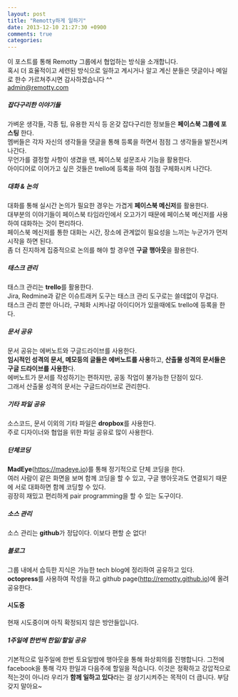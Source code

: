 ```yaml
---
layout: post
title: "Remotty하게 일하기"
date: 2013-12-10 21:27:30 +0900
comments: true
categories: 
---
```



이 포스트를 통해 Remotty 그룹에서 협업하는 방식을 소개합니다.  
혹시 더 효율적이고 세련된 방식으로 일하고 계시거나 알고 계신 분들은 댓글이나 메일로 한수 가르쳐주시면 감사하겠습니다 ^^  
admin@remotty.com
<!-- more -->

##### 잡다구리한 이야기들

가벼운 생각들, 각종 팁, 유용한 지식 등 온갖 잡다구리한 정보들은 **페이스북 그룹에 포스팅** 한다.  
멤버들은 각자 자신의 생각들을 댓글을 통해 등록을 하면서 점점 그 생각들을 발전시켜 나간다.  
무언가를 결정할 사항이 생겼을 땐, 페이스북 설문조사 기능을 활용한다.  
아이디어로 이어가고 싶은 것들은 trello에 등록을 하여 점점 구체화시켜 나간다. 

##### 대화 & 논의

대화를 통해 실시간 논의가 필요한 경우는 가겹게 **페이스북 메신저**를 활용한다.  
대부분의 이야기들이 페이스북 타임라인에서 오고가기 때문에 페이스북 메신저를 사용하여 대화하는 것이 편리하다.  
페이스북 메신저를 통한 대화는 시간, 장소에 관계없이 필요성을 느끼는 누군가가 먼저 시작을 하면 된다.  
좀 더 진지하게 집중적으로 논의를 해야 할 경우엔 **구글 행아웃**을 활용한다.  


##### 태스크 관리

태스크 관리는 **trello**를 활용한다.  
Jira, Redmine과 같은 이슈트래커 도구는 태스크 관리 도구로는 쓸데없이 무겁다.  
태스크 관리 뿐만 아니라, 구체화 시켜나갈 아이디어가 있을때에도 trello에 등록을 한다.  

##### 문서 공유

문서 공유는 에버노트와 구글드라이브를 사용한다.  
**임시적인 성격의 문서, 메모등의 글들은 에버노트를 사용**하고, **산출물 성격의 문서들은 구글 드라이브를 사용한**다.  
에버노트가 문서를 작성하기는 편하지만, 공동 작업이 불가능한 단점이 있다.  
그래서 산출물 성격의 문서는 구글드라이브로 관리한다.  

##### 기타 파일 공유

소스코드, 문서 이외의 기타 파일은 **dropbox**를 사용한다.  
주로 디자이너와 협업을 위한 파일 공유로 많이 사용한다.  


##### 단체코딩

**MadEye**(https://madeye.io)를 통해 정기적으로 단체 코딩을 한다.  
여러 사람이 같은 화면을 보며 함께 코딩을 할 수 있고, 구글 행아웃과도 연결되기 때문에 서로 대화하면 함께 코딩할 수 있다.  
굉장히 재밌고 편리하게 pair programming을 할 수 있는 도구이다.  

##### 소스 관리

소스 관리는 **github**가 정답이다. 이보다 편할 순 없다!
      
##### 블로그

그룹 내에서 습득한 지식은 가능한 tech blog에 정리하여 공유하고 있다.  
**octopress**를 사용하여 작성을 하고 github page(http://remotty.github.io)에 올려 공유한다. 

#### 시도중

현재 시도중이며 아직 확정되지 않은 방안들입니다.

##### 1주일에 한번씩 한일/할일 공유

기본적으로 일주일에 한번 토요일밤에 행아웃을 통해 화상회의를 진행합니다.
그전에 facebook을 통해 각자 한일과 다음주에 할일을 적습니다.
이것은 정확하고 강압적으로 적는것이 아니라 우리가 **함께 일하고 있다**라는 걸 상기시켜주는 목적이 더 큽니다.
부담갖지 말아요~

